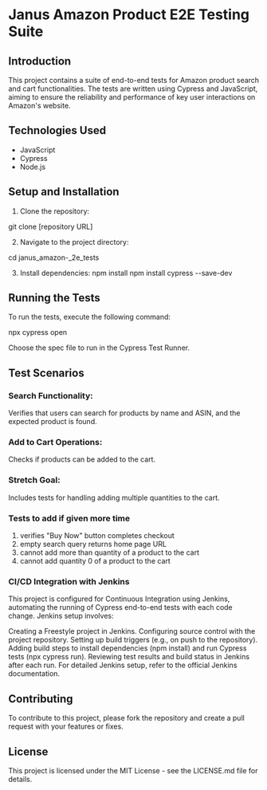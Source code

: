 # Janus Amazon Product E2E Testing Suite

## Introduction
This project contains a suite of end-to-end tests for Amazon product search and cart functionalities. The tests are written using Cypress and JavaScript, aiming to ensure the reliability and performance of key user interactions on Amazon's website.

## Technologies Used
- JavaScript
- Cypress
- Node.js

## Setup and Installation
1. Clone the repository:

git clone [repository URL]

2. Navigate to the project directory:

cd janus_amazon-_2e_tests

3. Install dependencies:
npm install
npm install cypress --save-dev

## Running the Tests
To run the tests, execute the following command:

npx cypress open

Choose the spec file to run in the Cypress Test Runner.

## Test Scenarios
### Search Functionality: 
Verifies that users can search for products by name and ASIN, and the expected product is found.
### Add to Cart Operations: 
Checks if products can be added to the cart.
### Stretch Goal: 
Includes tests for handling adding multiple quantities to the cart.

### Tests to add if given more time
1. verifies "Buy Now" button completes checkout
2. empty search query returns home page URL
3. cannot add more than quantity of a product to the cart
4. cannot add quantity 0 of a product to the cart

### CI/CD Integration with Jenkins
This project is configured for Continuous Integration using Jenkins, automating the running of Cypress end-to-end tests with each code change. Jenkins setup involves:

Creating a Freestyle project in Jenkins.
Configuring source control with the project repository.
Setting up build triggers (e.g., on push to the repository).
Adding build steps to install dependencies (npm install) and run Cypress tests (npx cypress run).
Reviewing test results and build status in Jenkins after each run.
For detailed Jenkins setup, refer to the official Jenkins documentation.

  

## Contributing
To contribute to this project, please fork the repository and create a pull request with your features or fixes.

## License
This project is licensed under the MIT License - see the LICENSE.md file for details.
